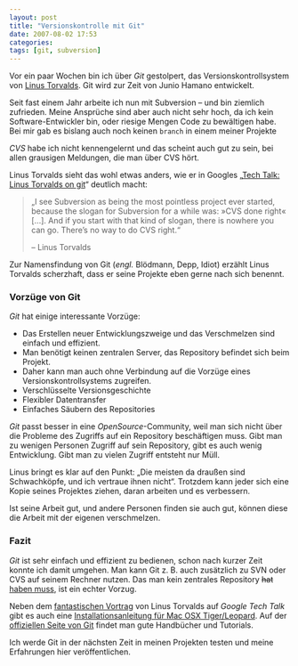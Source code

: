 ```yaml
---
layout: post
title: "Versionskontrolle mit Git"
date: 2007-08-02 17:53
categories:
tags: [git, subversion]
---
```


Vor ein paar Wochen bin ich über *Git* gestolpert, das Versionskontrollsystem von [Linus Torvalds](http://en.wikipedia.org/wiki/Linus_Torvalds "Linus Torvalds - Wikipedia, the free encyclopedia"). Git wird zur Zeit von Junio Hamano entwickelt.

<!-- more -->

Seit fast einem Jahr arbeite ich nun mit Subversion – und bin ziemlich zufrieden. Meine Ansprüche sind aber auch nicht sehr hoch, da ich kein Software-Entwickler bin, oder riesige Mengen Code zu bewältigen habe. Bei mir gab es bislang auch noch keinen `branch` in einem meiner Projekte

*CVS* habe ich nicht kennengelernt und das scheint auch gut zu sein, bei allen grausigen Meldungen, die man über CVS hört.

Linus Torvalds sieht das wohl etwas anders, wie er in Googles „[Tech Talk: Linus Torvalds on git](http://youtube.com/watch?v=4XpnKHJAok8&amp;v3 "YouTube - Tech Talk: Linus Torvalds on git")“ deutlich macht:

> „I see Subversion as being the most pointless project ever started, because the slogan for Subversion for a while was: »CVS done right« […]. And if you start with that kind of slogan, there is nowhere you can go. There’s no way to do CVS right.“
>
> – Linus Torvalds

Zur Namensfindung von Git (*engl.* Blödmann, Depp, Idiot) erzählt Linus Torvalds scherzhaft, dass er seine Projekte eben gerne nach sich benennt.

### Vorzüge von Git ###

*Git* hat einige interessante Vorzüge:

* Das Erstellen neuer Entwicklungszweige und das Verschmelzen sind einfach und effizient.
* Man benötigt keinen zentralen Server, das Repository befindet sich beim Projekt.
* Daher kann man auch ohne Verbindung auf die Vorzüge eines Versionskontrollsystems zugreifen.
* Verschlüsselte Versionsgeschichte
* Flexibler Datentransfer
* Einfaches Säubern des Repositories

*Git* passt besser in eine *OpenSource*-Community, weil man sich nicht über die Probleme des Zugriffs auf ein Repository beschäftigen muss.
Gibt man zu wenigen Personen Zugriff auf sein Repository, gibt es auch wenig Entwicklung. Gibt man zu vielen Zugriff entsteht nur Müll.

Linus bringt es klar auf den Punkt: <span class="quote">„Die meisten da draußen sind Schwachköpfe, und ich vertraue ihnen nicht“</span>. Trotzdem kann jeder sich eine Kopie seines Projektes ziehen, daran arbeiten und es verbessern.

Ist seine Arbeit gut, und andere Personen finden sie auch gut, können diese die Arbeit mit der eigenen verschmelzen.

### Fazit ###

*Git* ist sehr einfach und effizient zu bedienen, schon nach kurzer Zeit konnte ich damit umgehen. Man kann Git z.&nbsp;B. auch zusätzlich zu SVN oder CVS auf seinem Rechner nutzen. Das man kein zentrales Repository <del>hat</del> <ins>haben muss</ins>, ist ein echter Vorzug.

Neben dem [fantastischen Vortrag](http://youtube.com/watch?v=4XpnKHJAok8&amp;v3 "YouTube - Tech Talk: Linus Torvalds on git") von Linus Torvalds auf *Google Tech Talk* gibt es auch eine [Installationsanleitung für Mac OSX Tiger/Leopard](http://wincent.com/knowledge-base/Installing_Git_1.5.2.4_on_Mac_OS_X_Leopard "Installing Git 1.5.2.4 on Mac OS X Leopard - Knowledge Base"). Auf der [offiziellen Seite von Git](http://git.or.cz/ "Git - Fast Version Control System") findet man gute Handbücher und Tutorials.

Ich werde Git in der nächsten Zeit in meinen Projekten testen und meine Erfahrungen hier veröffentlichen.
